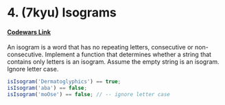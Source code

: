 # 4. (7kyu) Isograms

#### [Codewars Link](https://www.codewars.com/kata/54ba84be607a92aa900000f1)

An isogram is a word that has no repeating letters, consecutive or non-consecutive. Implement a function that determines whether a string that contains only letters is an isogram. Assume the empty string is an isogram. Ignore letter case.

```javascript
isIsogram('Dermatoglyphics') == true;
isIsogram('aba') == false;
isIsogram('moOse') == false; // -- ignore letter case
```
